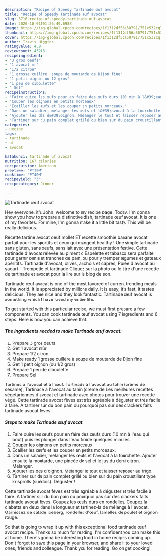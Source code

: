 ```yaml
---
description: "Recipe of Speedy Tartinade œuf avocat"
title: "Recipe of Speedy Tartinade œuf avocat"
slug: 3716-recipe-of-speedy-tartinade-ouf-avocat
date: 2020-10-01T01:26:49.698Z
image: https://img-global.cpcdn.com/recipes/1f1312df56a50791/751x532cq70/tartinade-oeuf-avocat-photo-principale-de-la-recette.jpg
thumbnail: https://img-global.cpcdn.com/recipes/1f1312df56a50791/751x532cq70/tartinade-oeuf-avocat-photo-principale-de-la-recette.jpg
cover: https://img-global.cpcdn.com/recipes/1f1312df56a50791/751x532cq70/tartinade-oeuf-avocat-photo-principale-de-la-recette.jpg
author: Travis Higgins
ratingvalue: 4.8
reviewcount: 43243
recipeingredient:
- "3 gros oeufs"
- "1 avocat mr"
- "1/2 citron"
- "1 grosse cuillre  soupe de moutarde de Dijon fine"
- "1 petit oignon ou 12 gros"
- "1 peu de ciboulette"
- " Sel"
recipeinstructions:
- "Faire cuire les œufs pour en faire des œufs durs (10 min à l&#39;eau qui bout) puis les plonger dans l&#39;eau froide quelques minutes."
- "Couper les oignons en petits morceaux"
- "Écailler les œufs et les couper en petits morceaux."
- "Dans un saladier, mélanger les œufs et l&#39;avocat à la fourchette. Ajouter ensuite la moutarde, une pincée de sel et le jus du demi citron. Mélanger."
- "Ajouter les dés d&#39;oignon. Mélanger le tout et laisser reposer au frigo."
- "Tartiner sur du pain complet grillé ou bien sur du pain croustillant type krisprolls (suédois). Déguster !"
categories:
- Recipe
tags:
- tartinade
- uf
- avocat

katakunci: tartinade uf avocat 
nutrition: 167 calories
recipecuisine: American
preptime: "PT19M"
cooktime: "PT40M"
recipeyield: "3"
recipecategory: Dinner

---
```



![Tartinade œuf avocat](https://img-global.cpcdn.com/recipes/1f1312df56a50791/751x532cq70/tartinade-oeuf-avocat-photo-principale-de-la-recette.jpg)

Hey everyone, it's John, welcome to my recipe page. Today, I'm gonna show you how to prepare a distinctive dish, tartinade œuf avocat. It is one of my favorites. For mine, I'm gonna make it a little bit tasty. This will be really delicious.

Recette tartine avocat oeuf mollet ET recette smoothie banane avocat parfait pour les sportifs et ceux qui mangent healthy ! Une simple tartinade sans gluten, sans oeufs, sans lait avec une présentation festive. Cette tartinade d&#39;avocat relevée au piment d&#39;Espelette et tabasco sera parfaite pour garnir blinis et tranches de pain, ou pour y tremper légumes et gâteaux apéritifs. Tartinade d&#39;avocat, olives, anchois et câpres, Purée d&#39;avocat au yaourt - Trempette et tartinade Cliquez sur la photo ou le titre d&#39;une recette de tartinade et avocat pour la lire sur le blog de son.

Tartinade œuf avocat is one of the most favored of current trending meals in the world. It is appreciated by millions daily. It is easy, it's fast, it tastes delicious. They are nice and they look fantastic. Tartinade œuf avocat is something which I have loved my entire life.


To get started with this particular recipe, we must first prepare a few components. You can cook tartinade œuf avocat using 7 ingredients and 6 steps. Here is how you can achieve that.

<!--inarticleads1-->

##### The ingredients needed to make Tartinade œuf avocat:

1. Prepare 3 gros oeufs
1. Get 1 avocat mûr
1. Prepare 1/2 citron
1. Make ready 1 grosse cuillère à soupe de moutarde de Dijon fine
1. Get 1 petit oignon (ou 1/2 gros)
1. Prepare 1 peu de ciboulette
1. Prepare  Sel


Tartines à l&#39;avocat et à l&#39;œuf. Tartinade à l&#39;avocat au tahin (crème de sesame), Tartinade à l&#39;avocat au tahin (crème de Les meilleures recettes végétariennes d&#39;avocat et tartinade avec photos pour trouver une recette végé. Cette tartinade avocat fèves est très agréable à déguster et très facile à faire. A tartiner sur du bon pain ou pourquoi pas sur des crackers faits tartinade avocat fèves. 

<!--inarticleads2-->

##### Steps to make Tartinade œuf avocat:

1. Faire cuire les œufs pour en faire des œufs durs (10 min à l&#39;eau qui bout) puis les plonger dans l&#39;eau froide quelques minutes.
1. Couper les oignons en petits morceaux
1. Écailler les œufs et les couper en petits morceaux.
1. Dans un saladier, mélanger les œufs et l&#39;avocat à la fourchette. Ajouter ensuite la moutarde, une pincée de sel et le jus du demi citron. Mélanger.
1. Ajouter les dés d&#39;oignon. Mélanger le tout et laisser reposer au frigo.
1. Tartiner sur du pain complet grillé ou bien sur du pain croustillant type krisprolls (suédois). Déguster !


Cette tartinade avocat fèves est très agréable à déguster et très facile à faire. A tartiner sur du bon pain ou pourquoi pas sur des crackers faits tartinade avocat fèves. Coupez les œufs durs en rondelles. Coupez la ciabatta en deux dans la longueur et tartinez-la de mélange à l&#39;avocat. Garnissez de salade iceberg, rondelles d&#39;œuf, lamelles de poulet et oignon rouge. 

So that is going to wrap it up with this exceptional food tartinade œuf avocat recipe. Thanks so much for reading. I'm confident you can make this at home. There's gonna be interesting food in home recipes coming up. Don't forget to save this page in your browser, and share it to your loved ones, friends and colleague. Thank you for reading. Go on get cooking!
